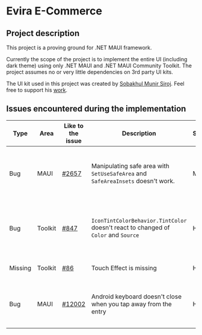 # Evira E-Commerce
## Project description
This project is a proving ground for .NET MAUI framework.

Currently the scope of the project is to implement the entire UI (including dark theme) using only .NET MAUI and .NET MAUI Community Toolkit. The project assumes no or very little dependencies on 3rd party UI kits.


The UI kit used in this project was created by [Sobakhul Munir Siroj](https://www.figma.com/@munirsr). Feel free to support his [work](https://munirsr.gumroad.com/l/Evira-E-CommerceOnlineShopAppUIKit).


## Issues encountered during the implementation

| Type | Area | Like to the issue                                         | Description                                                                        | Severity | Fixed yet?                | Workaround |
|------|------|-----------------------------------------------------------|------------------------------------------------------------------------------------|----------|---------------------------|------------|
|Bug| MAUI | [#2657](https://github.com/dotnet/maui/issues/2657)       | Manipulating safe area with  `SetUseSafeArea` and `SafeAreaInsets` doesn't work.   |   Medium   | No                        | Implement it yourself with a dependency service or a regular service |
| Bug | Toolkit | [#847](https://github.com/CommunityToolkit/Maui/pull/847) | `IconTintColorBehavior.TintColor` doesn't react to changed of `Color` and `Source` | High | Yes, but not released yet | Remove behavior and reattach it or create your own attached property |
| Missing | Toolkit | [#86](https://github.com/CommunityToolkit/Maui/issues/86) | Touch Effect is missing                                                            | High | Being workeked on | Implement it yourself | 
| Bug | MAUI | [#12002](https://github.com/dotnet/maui/issues/12002) | Android keyboard doesn't close when you tap away from the entry                    | High | Being worked on | Implement the fix yourself with platform code |
~~~~